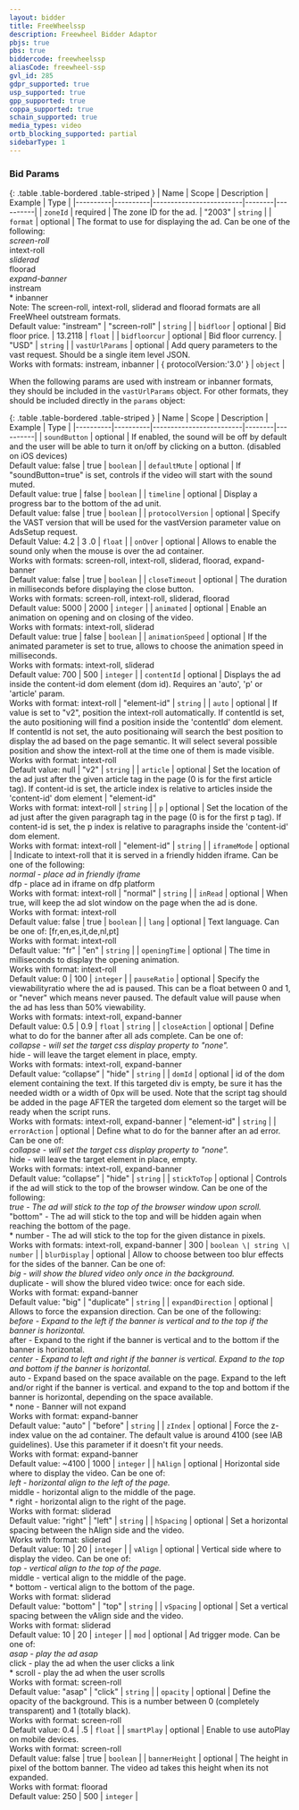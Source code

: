 ```yaml
---
layout: bidder
title: FreeWheelssp
description: Freewheel Bidder Adaptor
pbjs: true
pbs: true
biddercode: freewheelssp
aliasCode: freewheel-ssp
gvl_id: 285
gdpr_supported: true
usp_supported: true
gpp_supported: true
coppa_supported: true
schain_supported: true
media_types: video
ortb_blocking_supported: partial
sidebarType: 1
---
```


### Bid Params

{: .table .table-bordered .table-striped }
| Name     | Scope    | Description | Example | Type     |
|----------|----------|-------------------------|--------|----------|
| `zoneId` | required | The zone ID for the ad. | "2003" | `string` |
| `format` | optional | The format to use for displaying the ad. Can be one of the following:<br/>*screen-roll<br/>* intext-roll<br/>*sliderad<br/>* floorad<br/>*expand-banner<br/>* instream<br/>* inbanner<br/>Note: The screen-roll, intext-roll, sliderad and floorad formats are all FreeWheel outstream formats.<br>Default value: "instream" | "screen-roll" | `string` |
| `bidfloor` | optional | Bid floor price. | 13.2118  | `float` |
| `bidfloorcur` | optional | Bid floor currency. | "USD" | `string` |
| `vastUrlParams` | optional | Add query parameters to the vast request. Should be a single item level JSON.<br>Works with formats: instream, inbanner | { protocolVersion:'3.0' } | `object` |

When the following params are used with instream or inbanner formats, they should be included in the `vastUrlParams` object. For other formats, they should be included directly in the `params` object:

{: .table .table-bordered .table-striped }
| Name     | Scope    | Description | Example | Type     |
|----------|----------|-------------------------|--------|----------|
| `soundButton` | optional | If enabled, the sound will be off by default and the user will be able to turn it on/off by clicking on a button. (disabled on iOS devices)<br/>Default value: false | true | `boolean` |
| `defaultMute` | optional | If "soundButton=true" is set, controls if the video will start with the sound muted.<br/>Default value: true | false | `boolean` |
| `timeline` | optional | Display a progress bar to the bottom of the ad unit.<br/> Default value: false | true | `boolean` |
| `protocolVersion` | optional | Specify the VAST version that will be used for the vastVersion parameter value on AdsSetup request.<br/>Default Value: 4.2 | 3 .0 | `float` |
| `onOver` | optional | Allows to enable the sound only when the mouse is over the ad container.<br/> Works with formats: screen-roll, intext-roll, sliderad, floorad, expand-banner<br/>Default value: false | true | `boolean` |
| `closeTimeout` | optional | The duration in milliseconds before displaying the close button.<br/>Works with formats: screen-roll, intext-roll, sliderad, floorad<br/>Default value: 5000 | 2000 | `integer` |
| `animated` | optional | Enable an animation on opening and on closing of the video.<br/>Works with formats: intext-roll, sliderad<br/>Default value: true | false | `boolean` |
| `animationSpeed` | optional | If the animated parameter is set to true, allows to choose the animation speed in milliseconds.<br/>Works with formats: intext-roll, sliderad<br/>Default value: 700 | 500 | `integer` |
| `contentId` | optional | Displays the ad inside the content-id dom element (dom id). Requires an 'auto', 'p' or 'article' param.<br/>Works with format: intext-roll | "element-id" | `string` |
| `auto` | optional | If value is set to "v2", position the intext-roll automatically. If contentId is set, the auto positioning will find a position inside the 'contentId' dom element.<br/>If contentId is not set, the auto positionaing will search the best position to display the ad based on the page semantic. It will select several possible position and show the intext-roll at the time one of them is made visible.<br/>Works with format: intext-roll<br/>Default value: null | "v2" | `string` |
| `article` | optional | Set the location of the ad just after the given article tag in the page (0 is for the first article tag). If content-id is set, the article index is relative to articles inside the 'content-id' dom element | "element-id"<br/>Works with format: intext-roll | `string` |
| `p` | optional | Set the location of the ad just after the given paragraph tag in the page (0 is for the first p tag). If content-id is set, the p index is relative to paragraphs inside the 'content-id' dom element.<br/>Works with format: intext-roll | "element-id" | `string` |
| `iframeMode` | optional | Indicate to intext-roll that it is served in a friendly hidden iframe. Can be one of the following:<br/>*normal - place ad in friendly iframe<br/>* dfp - place ad in iframe on dfp platform<br/>Works with format: intext-roll | "normal" | `string` |
| `inRead` | optional | When true, will keep the ad slot window on the page when the ad is done.<br/>Works with format: intext-roll<br/>Default value: false | true | `boolean` |
| `lang` | optional | Text language. Can be one of: [fr,en,es,it,de,nl,pt]<br/>Works with format: intext-roll<br/>Default value: "fr" | "en" | `string` |
| `openingTime` | optional | The time in milliseconds to display the opening animation.<br/>Works with format: intext-roll<br/>Default value: 0 | 100 | `integer` |
| `pauseRatio` | optional | Specify the viewabilityratio where the ad is paused. This can be a float between 0 and 1, or "never" which means never paused. The default value will pause when the ad has less than 50% viewability.<br/>Works with formats: intext-roll, expand-banner<br/>Default value: 0.5 | 0.9 | `float` \| `string` |
| `closeAction` | optional | Define what to do for the banner after all ads complete. Can be one of:<br/>*collapse - will set the target css display property to "none".<br/>* hide - will leave the target element in place, empty.<br/>Works with formats: intext-roll, expand-banner<br/>Default value: “collapse” | "hide" | `string` |
| `domId` | optional | id of the dom element containing the text. If this targeted div is empty, be sure it has the needed width or a width of 0px will be used. Note that the script tag should be added in the page AFTER the targeted dom element so the target will be ready when the script runs.<br/>Works with formats: intext-roll, expand-banner | "element-id" | `string` |
| `errorAction` | optional | Define what to do for the banner after an ad error. Can be one of:<br/>*collapse - will set the target css display property to "none".<br/>* hide - will leave the target element in place, empty.<br/>Works with formats: intext-roll, expand-banner<br/>Default value: “collapse” | "hide" | `string` |
| `stickToTop` | optional | Controls if the ad will stick to the top of the browser window. Can be one of the following:<br/>*true - The ad will stick to the top of the browser window upon scroll. <br/>* "bottom" - The ad will stick to the top and will be hidden again when reaching the bottom of the page.<br/>* number - The ad will stick to the top for the given distance in pixels.<br/>Works with formats: intext-roll, expand-banner | 300 | `boolean \| string \| number` |
| `blurDisplay` | optional | Allow to choose between too blur effects for the sides of the banner. Can be one of:<br/>*big - will show the blured video only once in the background.<br/>* duplicate - will show the blured video twice: once for each side.<br/>Works with format: expand-banner<br/>Default value: "big" | "duplicate" | `string` |
| `expandDirection` | optional | Allows to force the expansion direction. Can be one of the following:<br/>*before - Expand to the left if the banner is vertical and to the top if the banner is horizontal.<br/>* after - Expand to the right if the banner is vertical and to the bottom if the banner is horizontal.<br/>*center - Expand to left and right if the banner is vertical. Expand to the top and bottom if the banner is horizontal.<br/>* auto - Expand based on the space available on the page. Expand to the left and/or right if the banner is vertical. and expand to the top and bottom if the banner is horizontal, depending on the space available.<br/>* none - Banner will not expand<br/>Works with format: expand-banner<br/>Default value: "auto" | "before" | `string` |
| `zIndex` | optional | Force the z-index value on the ad container. The default value is around 4100 (see IAB guidelines). Use this parameter if it doesn't fit your needs.<br/>Works with format: expand-banner<br/>Default value: ~4100 | 1000 | `integer` |
| `hAlign` | optional | Horizontal side where to display the video. Can be one of:<br/>*left - horizontal align to the left of the page.<br/>* middle - horizontal align to the middle of the page.<br/>* right - horizontal align to the right of the page.<br/>Works with format: sliderad<br/>Default value: "right" | "left" | `string` |
| `hSpacing` | optional | Set a horizontal spacing between the hAlign side and the video.<br/>Works with format: sliderad<br/>Default value: 10 | 20 | `integer` |
| `vAlign` | optional | Vertical side where to display the video. Can be one of:<br/>*top - vertical align to the top of the page.<br/>* middle - vertical align to the middle of the page.<br/>* bottom - vertical align to the bottom of the page.<br/>Works with format: sliderad<br/>Default value: "bottom" | "top" | `string` |
| `vSpacing` | optional | Set a vertical spacing between the vAlign side and the video.<br/>Works with format: sliderad<br/>Default value: 10 | 20 | `integer` |
| `mod` | optional | Ad trigger mode. Can be one of:<br/>*asap - play the ad asap<br/>* click - play the ad when the user clicks a link<br/>* scroll - play the ad when the user scrolls<br/>Works with format: screen-roll<br/>Default value: "asap" | "click" | `string` |
| `opacity` | optional | Define the opacity of the background. This is a number between 0 (completely transparent) and 1 (totally black).<br/>Works with format: screen-roll<br/>Default value: 0.4 | .5 | `float` |
| `smartPlay` | optional | Enable to use autoPlay on mobile devices.<br/>Works with format: screen-roll<br/>Default value: false | true | `boolean` |
| `bannerHeight` | optional | The height in pixel of the bottom banner. The video ad takes this height when its not expanded.<br/>Works with format: floorad<br/>Default value: 250 | 500 | `integer` |

